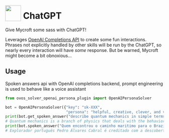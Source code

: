 # <img src='https://raw.githack.com/FortAwesome/Font-Awesome/master/svgs/solid/robot.svg' card_color='#40DBB0' width='50' height='50' style='vertical-align:bottom'/> ChatGPT
 
Give Mycroft some sass with ChatGPT!

Leverages [OpenAI Completions API](https://platform.openai.com/docs/api-reference/completions/create) to create some fun interactions.  Phrases not explicitly handled by other skills will be run by the ChatGPT, so nearly every interaction will have _some_ response.  But be warned, Mycroft might become a bit obnoxious...


## Usage

Spoken answers api with OpenAI completions backend, prompt engineering is used to behave like a voice assistant

```python
from ovos_solver_openai_persona_plugin import OpenAIPersonaSolver

bot = OpenAIPersonaSolver({"key": "sk-XXX", 
                           "persona": "helpful, creative, clever, and very friendly"})
print(bot.get_spoken_answer("describe quantum mechanics in simple terms"))
# Quantum mechanics is a branch of physics that deals with the behavior of particles on a very small scale, such as atoms and subatomic particles. It explores the idea that particles can exist in multiple states at once and that their behavior is not predictable in the traditional sense.
print(bot.spoken_answer("Quem encontrou o caminho maritimo para o Brazil", {"lang": "pt-pt"}))
# Explorador português Pedro Álvares Cabral é creditado com a descoberta do Brasil em 1500

```